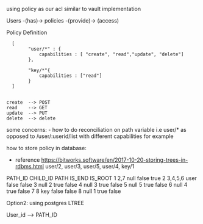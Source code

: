 using policy as our acl similar to vault implementation

Users -(has)-> policies -(provide)-> (access)

Policy Definition
```
  [
        "user/*" : {
            capabilities : [ "create", "read","update", "delete"]
        },

        "key/*"{
            capabilities : ["read"]
        }
  ]


create  --> POST
read    --> GET
update  --> PUT
delete  --> delete
```


some concerns:
    - how to do reconciliation on path variable i.e user/* as opposed to /user/:userid/list with different capabilities for example

how to store policy in database:
- reference https://bitworks.software/en/2017-10-20-storing-trees-in-rdbms.html
user/2, user/3, user/5,  user/4, key/1

PATH_ID             CHILD_ID                PATH                IS_END            IS_ROOT
1                   2,7                     null                false             true
2                   3,4,5,6                 user                false             false
3                   null                    2                   true              false
4                   null                    3                   true              false
5                   null                    5                   true              false
6                   null                    4                   true              false
7                   8                       key                 false             false
8                   null                    1                   true              false

Option2: using postgres LTREE

User_id --> PATH_ID